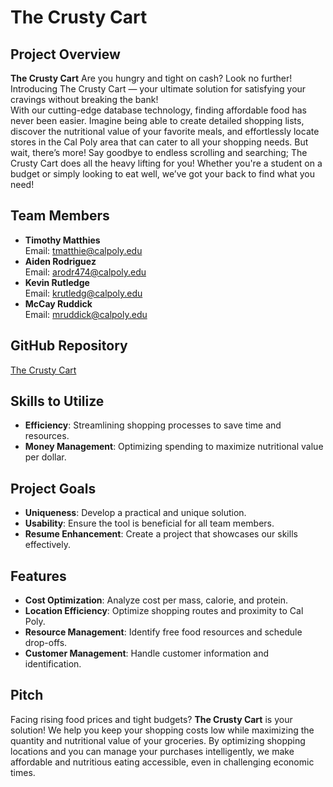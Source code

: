 # The Crusty Cart

## Project Overview

**The Crusty Cart**
	Are you hungry and tight on cash? Look no further! Introducing The Crusty Cart — your ultimate solution for satisfying your cravings without breaking the bank!  
	With our cutting-edge database technology, finding affordable food has never been easier. Imagine being able to create detailed shopping lists, discover the nutritional value of your favorite meals, and effortlessly locate stores in the Cal Poly area that can cater to all your shopping needs.
	 But wait, there’s more! Say goodbye to endless scrolling and searching; The Crusty Cart does all the heavy lifting for you! Whether you're a student on a budget or simply looking to eat well, we’ve got your back to find what you need! 
## Team Members

- **Timothy Matthies**  
  Email: [tmatthie@calpoly.edu](mailto:tmatthie@calpoly.edu)
- **Aiden Rodriguez**  
  Email: [arodr474@calpoly.edu](mailto:arodr474@calpoly.edu)
- **Kevin Rutledge**  
  Email: [krutledg@calpoly.edu](mailto:krutledg@calpoly.edu)
- **McCay Ruddick**  
  Email: [mruddick@calpoly.edu](mailto:mruddick@calpoly.edu)

## GitHub Repository

[The Crusty Cart](https://github.com/TLMatthies/csc_365_group_project)

## Skills to Utilize

- **Efficiency**: Streamlining shopping processes to save time and resources.
- **Money Management**: Optimizing spending to maximize nutritional value per dollar.

## Project Goals

- **Uniqueness**: Develop a practical and unique solution.
- **Usability**: Ensure the tool is beneficial for all team members.
- **Resume Enhancement**: Create a project that showcases our skills effectively.

## Features

- **Cost Optimization**: Analyze cost per mass, calorie, and protein.
- **Location Efficiency**: Optimize shopping routes and proximity to Cal Poly.
- **Resource Management**: Identify free food resources and schedule drop-offs.
- **Customer Management**: Handle customer information and identification.

## Pitch

Facing rising food prices and tight budgets? **The Crusty Cart** is your solution! We help you keep your shopping costs low while maximizing the quantity and nutritional value of your groceries. By optimizing shopping locations and you can manage your purchases intelligently, we make affordable and nutritious eating accessible, even in challenging economic times.
